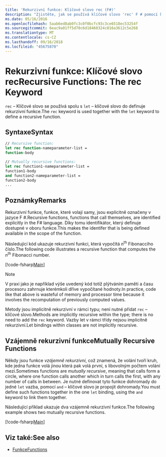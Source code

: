 ```yaml
---
title: 'Rekurzivní funkce: Klíčové slovo rec (F#)'
description: "Zjistěte, jak se používá klíčové slovo 'rec' F # pomocí klíčového slova \"let\" k definování rekurzivní funkce."
ms.date: 05/16/2016
ms.openlocfilehash: 5aab6ed8ab0fc3c0f0bcfc93c3ce6518ec53254f
ms.sourcegitcommit: 6eac9a01ff5d70c6d18460324c016a3612c5e268
ms.translationtype: MT
ms.contentlocale: cs-CZ
ms.lasthandoff: 09/16/2018
ms.locfileid: "45675870"
---
```

# <a name="recursive-functions-the-rec-keyword"></a><span data-ttu-id="b7986-103">Rekurzivní funkce: Klíčové slovo rec</span><span class="sxs-lookup"><span data-stu-id="b7986-103">Recursive Functions: The rec Keyword</span></span>

<span data-ttu-id="b7986-104">`rec` – Klíčové slovo se používá spolu s `let` – klíčové slovo do definuje rekurzivní funkce.</span><span class="sxs-lookup"><span data-stu-id="b7986-104">The `rec` keyword is used together with the `let` keyword to define a recursive function.</span></span>

## <a name="syntax"></a><span data-ttu-id="b7986-105">Syntaxe</span><span class="sxs-lookup"><span data-stu-id="b7986-105">Syntax</span></span>

```fsharp
// Recursive function:
let rec function-nameparameter-list =
function-body

// Mutually recursive functions:
let rec function1-nameparameter-list =
function1-body
and function2-nameparameter-list =
function2-body
...
```

## <a name="remarks"></a><span data-ttu-id="b7986-106">Poznámky</span><span class="sxs-lookup"><span data-stu-id="b7986-106">Remarks</span></span>

<span data-ttu-id="b7986-107">Rekurzivní funkce, funkce, které volají samy, jsou explicitně označeny v jazyce F #.</span><span class="sxs-lookup"><span data-stu-id="b7986-107">Recursive functions, functions that call themselves, are identified explicitly in the F# language.</span></span> <span data-ttu-id="b7986-108">Díky tomu identifikátor, který definuje dostupné v oboru funkce.</span><span class="sxs-lookup"><span data-stu-id="b7986-108">This makes the identifer that is being defined available in the scope of the function.</span></span>

<span data-ttu-id="b7986-109">Následující kód ukazuje rekurzivní funkci, která vypočítá *n*<sup>th</sup> Fibonacciho číslo.</span><span class="sxs-lookup"><span data-stu-id="b7986-109">The following code illustrates a recursive function that computes the *n*<sup>th</sup> Fibonacci number.</span></span>

[!code-fsharp[Main](../../../../samples/snippets/fsharp/lang-ref-1/snippet4001.fs)]

>[!NOTE]
<span data-ttu-id="b7986-110">V praxi jako je například výše uvedený kód totiž plýtváním paměti a času procesoru zahrnuje kterémkoli dříve vypočítané hodnoty.</span><span class="sxs-lookup"><span data-stu-id="b7986-110">In practice, code like that above is wasteful of memory and processor time because it involves the recomputation of previously computed values.</span></span>

<span data-ttu-id="b7986-111">Metody jsou implicitně rekurzivní v rámci typu; není nutné přidat `rec` – klíčové slovo.</span><span class="sxs-lookup"><span data-stu-id="b7986-111">Methods are implicitly recursive within the type; there is no need to add the `rec` keyword.</span></span> <span data-ttu-id="b7986-112">Vazby let v rámci třídy nejsou implicitně rekurzivní.</span><span class="sxs-lookup"><span data-stu-id="b7986-112">Let bindings within classes are not implicitly recursive.</span></span>

## <a name="mutually-recursive-functions"></a><span data-ttu-id="b7986-113">Vzájemně rekurzivní funkce</span><span class="sxs-lookup"><span data-stu-id="b7986-113">Mutually Recursive Functions</span></span>

<span data-ttu-id="b7986-114">Někdy jsou funkce *vzájemně rekurzivní*, což znamená, že volání tvoří kruh, kde jedna funkce volá jinou která pak volá první, s libovolným počtem volání mezi.</span><span class="sxs-lookup"><span data-stu-id="b7986-114">Sometimes functions are *mutually recursive*, meaning that calls form a circle, where one function calls another which in turn calls the first, with any number of calls in between.</span></span> <span data-ttu-id="b7986-115">Je nutné definovat tyto funkce dohromady do jedné `let` vazba, pomocí `and` – klíčové slovo je propojit dohromady.</span><span class="sxs-lookup"><span data-stu-id="b7986-115">You must define such functions together in the one `let` binding, using the `and` keyword to link them together.</span></span>

<span data-ttu-id="b7986-116">Následující příklad ukazuje dva vzájemně rekurzivní funkce.</span><span class="sxs-lookup"><span data-stu-id="b7986-116">The following example shows two mutually recursive functions.</span></span>

[!code-fsharp[Main](../../../../samples/snippets/fsharp/lang-ref-1/snippet4002.fs)]

## <a name="see-also"></a><span data-ttu-id="b7986-117">Viz také:</span><span class="sxs-lookup"><span data-stu-id="b7986-117">See also</span></span>

- [<span data-ttu-id="b7986-118">Funkce</span><span class="sxs-lookup"><span data-stu-id="b7986-118">Functions</span></span>](index.md)
